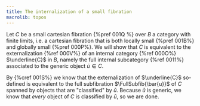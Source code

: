 ```yaml
---
title: The internalization of a small fibration
macrolib: topos
---
```


Let $C$ be a small cartesian fibration {%pref 001Q %} over $B$ a category with finite
limits, i.e. a cartesian fibration that is both locally small {%pref 001B%} and globally
small {%pref 000P%}. We will show that $C$ is equivalent to the externalization
{%ref 000V%} of an internal category {%ref 000O%} $\underline{C}$ in $B$,
namely the full internal subcategory {%ref 0011%} associated to the generic
object $\bar{u}\in C$.

By {%cref 001S%} we know that the externalization of $\underline{C}$ so-defined
is equivalent to the full subfibration $\FullSubfib{\bar{u}}$ of $C$ spanned by
objects that are "classified" by $\bar{u}$. Because $\bar{u}$ is generic, we
know that *every* object of $C$ is classified by $\bar{u}$, so we are done.
